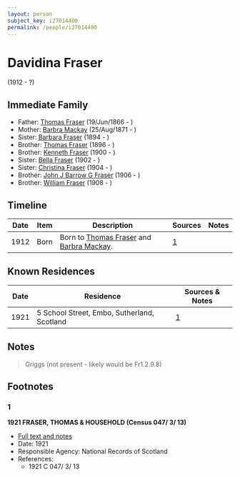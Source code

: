 ```yaml
---
layout: person
subject_key: i27014400
permalink: /people/i27014400
---
```


# Davidina Fraser
(1912 - ?)

## Immediate Family

* Father: [Thomas Fraser](./@28777404@-thomas-fraser-b1866-6-19-d.md) (19/Jun/1866 - )
* Mother: [Barbra Mackay](./@60643714@-barbra-mackay-b1871-8-25-d.md) (25/Aug/1871 - )
* Sister: [Barbara Fraser](./@26057486@-barbara-fraser-b1894-d.md) (1894 - )
* Brother: [Thomas Fraser](./@41158088@-thomas-fraser-b1896-d.md) (1896 - )
* Brother: [Kenneth Fraser](./@73587538@-kenneth-fraser-b1900-d.md) (1900 - )
* Sister: [Bella Fraser](./@25936309@-bella-fraser-b1902-d.md) (1902 - )
* Sister: [Christina Fraser](./@8163648@-christina-fraser-b1904-d.md) (1904 - )
* Brother: [John J Barrow G Fraser](./@43044884@-john-j-barrow-g-fraser-b1906-d.md) (1906 - )
* Brother: [William Fraser](./@94771760@-william-fraser-b1908-d.md) (1908 - )

## Timeline

Date | Item | Description | Sources | Notes
---|---|---|---|---
1912 | Born | Born to [Thomas Fraser](./@28777404@-thomas-fraser-b1866-6-19-d.md) and [Barbra Mackay](./@60643714@-barbra-mackay-b1871-8-25-d.md). | [1](#1) | 

## Known Residences

Date | Residence | Sources & Notes
---|---|---
1921 | 5 School Street, Embo, Sutherland, Scotland | [1](#1)

## Notes

> Griggs (not present - likely would be Fr1.2.9.8)
>


## Footnotes

### 1

**1921 FRASER, THOMAS & HOUSEHOLD (Census 047/ 3/ 13)**

* [Full text and notes](../sources/@85252864@-1921-fraser,-thomas-&-household-census-047-3-13-.md)
* Date: 1921
* Responsible Agency: National Records of Scotland
* References: 
  * 1921 C 047/ 3/ 13


